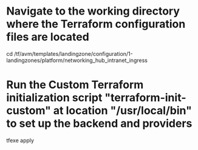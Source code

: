 # Navigate to the working directory where the Terraform configuration files are located
cd /tf/avm/templates/landingzone/configuration/1-landingzones/platform/networking_hub_intranet_ingress

# Run the **Custom** Terraform initialization script "terraform-init-custom" at location "/usr/local/bin" to set up the backend and providers
tfexe apply
